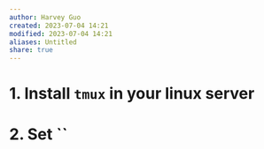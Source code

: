 ```yaml
---
author: Harvey Guo
created: 2023-07-04 14:21
modified: 2023-07-04 14:21
aliases: Untitled
share: true
---
```


# 1. Install `tmux` in your linux server
# 2. Set ``

